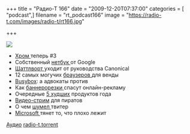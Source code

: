 +++
title = "Радио-Т 166"
date = "2009-12-20T07:37:00"
categories = [ "podcast",]
filename = "rt_podcast166"
image = "https://radio-t.com/images/radio-t/rt166.jpg"

+++

![](https://radio-t.com/images/radio-t/rt166.jpg)

- [Хром ](http://internet.cnews.ru/news/line/index.shtml?2009/12/15/373461)теперь #3
- Собственный [нетбук ](http://cnews.ru/news/line/index.shtml?2009/12/17/373808)от Google
- [Шаттлворт ](http://www.opennet.ru/opennews/art.shtml?num=24714)уходит от руководства Canonical
- 12 самых могучих [браузеров ](http://www.opennet.ru/opennews/art.shtml?num=24694)для венды
- [Busybox](http://www.opennet.ru/opennews/art.shtml?num=24685): а адвокаты против
- Как [баннерорезки ](http://internet.cnews.ru/news/line/index.shtml?2009/12/16/373624)спасут онлайн-рекламу
- Очередные [5 худших](http://blogs.techrepublic.com.com/hiner/?p=3430) продуктов года
- [Видео-стрим](http://torrentfreak.com/utorrent-adds-video-streaming-support-091217/) для пиратов
- О чем [шумел ](http://www.techcrunch.com/2009/12/17/twitter-reportedly-hacked-by-iranian-cyber-army/)твитер
- [Microsoft ](http://www.pcmag.com/article2/0,2817,2357178,00.asp)тянет то, что плохо лежит

[Аудио](http://archive.rucast.net/radio-t/media/rt_podcast166.mp3)
[radio-t.torrent](http://www.radio-t.com/torrents/rt_podcast166.mp3.torrent)
<audio src="http://archive.rucast.net/radio-t/media/rt_podcast166.mp3" preload="none"></audio>